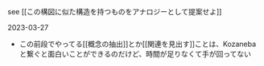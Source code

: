 
see [[この構図に似た構造を持つものをアナロジーとして提案せよ]]

2023-03-27
- この前段でやってる[[概念の抽出]]とか[[関連を見出す]]ことは、Kozanebaと繋ぐと面白いことができるのだけど、時間が足りなくて手が回ってない
